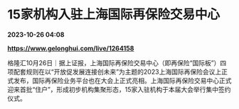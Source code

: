 # 15家机构入驻上海国际再保险交易中心

**2023-10-26 04:08**

**https://www.gelonghui.com/live/1264158**

格隆汇10月26日｜据上证报，上海国际再保险交易中心（即再保险“国际板”）四项配套规则在以“开放促发展连接创未来”为主题的2023上海国际再保险会议上正式发布，国际再保险业务平台也在大会上正式亮相。上海国际再保险交易中心正式迎来首批“住户”，形成初步机构集聚形态，15家入驻机构于本届大会举行集中签约仪式。